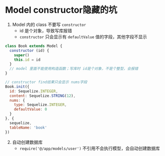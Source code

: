# Model constructor隐藏的坑

1. Model 内的 class 不要写 `constructor`
    - id 是个对象，导致写库报错
    - `constructor` 只会显示有 `defaultValue` 值的字段，其他字段不显示

```js
class Book extends Model {
  constructor (id) { 
    super()
    this.id = id
  }
  // model 里面不能使用构造函数；写库时 id是个对象，不是个整型，会报错
}

// constructor find结果只会显示 nums字段
Book.init({
  id: Sequelize.INTEGER,
  content: Sequelize.STRING(12),
  nums: { 
    type: Sequelize.INTEGER,
    defaultValue: 0
  } 
}, {
  sequelize,
  tableName: 'book'
})
```

2. 自动创建数据库
    - `require('@/app/models/user')` 不引用不会执行模型，会自动创建数据库

